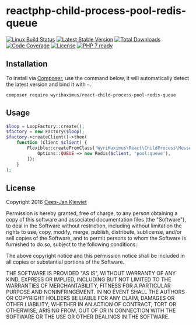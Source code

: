 # reactphp-child-process-pool-redis-queue

[![Linux Build Status](https://travis-ci.org/WyriHaximus/reactphp-child-process-pool-redis-queue.png)](https://travis-ci.org/WyriHaximus/reactphp-child-process-pool-redis-queue)
[![Latest Stable Version](https://poser.pugx.org/WyriHaximus/react-child-process-pool-redis-queue/v/stable.png)](https://packagist.org/packages/WyriHaximus/react-child-process-pool-redis-queue)
[![Total Downloads](https://poser.pugx.org/wyrihaximus/react-child-process-pool-redis-queue/downloads.png)](https://packagist.org/packages/wyrihaximus/react-child-process-pool-redis-queue)
[![Code Coverage](https://scrutinizer-ci.com/g/WyriHaximus/react-child-process-pool-redis-queue/badges/coverage.png?b=master)](https://scrutinizer-ci.com/g/WyriHaximus/reactphp-child-process-pool-redis-queue/?branch=master)
[![License](https://poser.pugx.org/wyrihaximus/react-child-process-pool-redis-queue/license.png)](https://packagist.org/packages/wyrihaximus/react-child-process-pool-redis-queue)
[![PHP 7 ready](http://php7ready.timesplinter.ch/WyriHaximus/reactphp-child-process-pool-redis-queue/badge.svg)](https://travis-ci.org/WyriHaximus/reactphp-child-process-pool-redis-queue)

## Installation ##

To install via [Composer](http://getcomposer.org/), use the command below, it will automatically detect the latest version and bind it with `~`.

```
composer require wyrihaximus/react-child-process-pool-redis-queue
```

## Usage ##

```php
$loop = LoopFactory::create();
$factory = new Factory($loop);
$factory->createClient()->then(
    function (Client $client) {
        Flexible::createFromClass('WyriHaximus\React\ChildProcess\Messenger\ReturnChild', $loop, [
            Options::QUEUE => new Redis($client, 'pool:queue'),
        ]);
    }
);
```

## License ##

Copyright 2016 [Cees-Jan Kiewiet](http://wyrihaximus.net/)

Permission is hereby granted, free of charge, to any person
obtaining a copy of this software and associated documentation
files (the "Software"), to deal in the Software without
restriction, including without limitation the rights to use,
copy, modify, merge, publish, distribute, sublicense, and/or sell
copies of the Software, and to permit persons to whom the
Software is furnished to do so, subject to the following
conditions:

The above copyright notice and this permission notice shall be
included in all copies or substantial portions of the Software.

THE SOFTWARE IS PROVIDED "AS IS", WITHOUT WARRANTY OF ANY KIND,
EXPRESS OR IMPLIED, INCLUDING BUT NOT LIMITED TO THE WARRANTIES
OF MERCHANTABILITY, FITNESS FOR A PARTICULAR PURPOSE AND
NONINFRINGEMENT. IN NO EVENT SHALL THE AUTHORS OR COPYRIGHT
HOLDERS BE LIABLE FOR ANY CLAIM, DAMAGES OR OTHER LIABILITY,
WHETHER IN AN ACTION OF CONTRACT, TORT OR OTHERWISE, ARISING
FROM, OUT OF OR IN CONNECTION WITH THE SOFTWARE OR THE USE OR
OTHER DEALINGS IN THE SOFTWARE.
